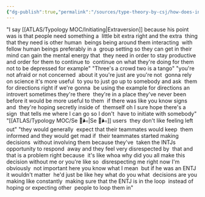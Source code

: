 ```yaml
---
{"dg-publish":true,"permalink":"/sources/type-theory-by-csj/how-does-initiating-compare-to-responding-csj-quotes/"}
---
```



"I say [[ATLAS/Typology MOC/Initiating\|Extraversion]] because his point  was is that people need something a  little bit extra right and the extra  thing that they need is other human  beings being around them interacting  with fellow human beings preferably in a  group setting so they can get in their  mind can gain the mental energy that  they need in order to stay productive  and order for them to continue to  continue on what they're doing for them  not to be depressed for example"
"Three's a crowd two is a tango"
"you're not afraid or not concerned  about it you're just are you're not  gonna rely on science it's more useful  to you to just go up to somebody and ask  them for directions right if we're gonna  be using the example for directions an  introvert sometimes they're there  they're in a place they've never been  before it would be more useful to them  if there was like you know signs and  they're hoping secretly inside of  themself oh I sure hope there's a sign  that tells me where I can go so I don't  have to initiate with somebody"
"[[ATLAS/Typology MOC/Se 💨🌬️\|Se 💨🌬️]] users  they don't like feeling left out"
"they would generally  expect that their teammates would keep  them informed and they would get mad if  their teammates started making decisions  without involving them because they've  taken the INTJs opportunity to respond  away and they feel very disrespected by  that and that is a problem right because  it's like whoa why did you all make this  decision without me or you're like so  disrespecting me right now I'm obviously  not important here you know what I mean  but if he was an ENTJ it wouldn't matter  he'd just be like hey what do you what  decisions are you making like constantly  making sure that the ENTJ is in the loop  instead of hoping or expecting other  people to loop them in"
